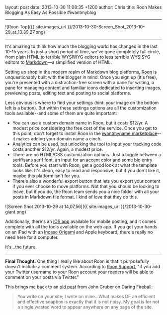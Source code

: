 layout: post
date: 2013-10-30 11:08:35 +1200
author: Chris
title: Roon Makes Blogging As Easy As Possible #iwantmyblog


----

![Roon Top]({{ site.images_url }}/2013-10-30-Screen_Shot_2013-10-29_at_13.39.27.png)

***

<!-- excerpt -->

It's amazing to think how much the blogging world has changed in the last 10-15 years. In just a short period of time, we've gone completely full circle, from plain HTML to terrible WYSIWYG editors to less terrible WYSISYG editors to [Markdown](http://daringfireball.net/projects/markdown/)—a simplified version of HTML.

Setting up shop in the modern realm of Markdown blog platforms, [Roon](https://roon.io/) is unquestionably built with the blogger in mind. Once you sign up (it's free), you're presented with a distraction-free screen with a pane for writing, a pane for managing content and familiar icons dedicated to inserting images, previewing posts, editing text and posting to social platforms. 

Less obvious is where to find your settings (hint: your image on the bottom left is a button). But within these settings options are all the customization tools available--and some of them are quite important:

<!-- /excerpt -->

+ You can use a custom domain name in Roon, but it costs $12/yr. A modest price considering the free cost of the service. Once you get to this point, don't forget to install Roon in the [iwantmyname marketplace](https://iwantmyname.com/services/blog-hosting/)--it makes adding your domain name a cinch.
+ Analytics can be used, but unlocking the tool to input your tracking code costs another $12/yr. Again, a modest price.
+ There are no HTML/CSS customization options. Just a toggle between a serif/sans serif font, an input for an accent color and some bio entry tools. Before you start with Roon, get a good look at what the template looks like. It's clean, easy to read and responsive, but if you don't like it, maybe this platform isn't for you.
+ There's also a wonderful export button that lets you export your content if you ever choose to move platforms. Not that you should be looking to leave, but if you do, the Roon team sends you a nice folder with all your posts in Markdown file format. I kind of love that they do this.

![Screen Shot 2013-10-29 at 14,07,56]({{ site.images_url }}/2013-10-30-giant.png)

Additionally, there's an [iOS app](https://itunes.apple.com/app/id634949849) available for mobile posting, and it comes complete with all the tools available on the web app. If you get your hands on an iPad with an [Incase Origami](http://goincase.com/shop/incase-origami-workstation-for-ipad-2) and Apple keyboard, there's really no need here for a computer.

It's...the future.

***

**Final Thought:** One thing I really like about Roon is that it purposefully doesn't include a comment system. According to [Roon Support](https://roon.io/support/), "if you add your Twitter username to your Roon account your readers will be able to comment on your posts via Twitter."

This brings me back to an [old post](http://daringfireball.net/2010/06/whats_fair) from John Gruber on Daring Fireball:

> You write on your site; I write on mine...What makes DF an efficient and effective soapbox is exactly that it is not noisy. My goal is for not a single wasted word to appear anywhere on any page of the site.

